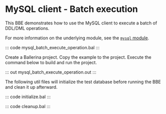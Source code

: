 # MySQL client - Batch execution

This BBE demonstrates how to use the MySQL client to execute a batch of DDL/DML operations. 

For more information on the underlying module, see the [`mysql` module](https://lib.ballerina.io/ballerinax/mysql/latest/).

::: code mysql_batch_execute_operation.bal :::

Create a Ballerina project. Copy the example to the project. Execute the command below to build and run the project.

::: out mysql_batch_execute_operation.out :::

The following util files will initialize the test database before running the BBE and clean it up afterward.

::: code initialize.bal :::

::: code cleanup.bal :::
